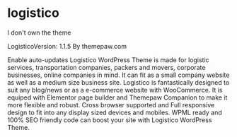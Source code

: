 # logistico
 
I don't own the theme

LogisticoVersion: 1.1.5
By themepaw.com


Enable auto-updates
Logistico WordPress Theme is made for logistic services, transportation companies, packers and movers, corporate businesses, online companies in mind. It can fit as a small company website as well as a medium size business site. Logistico is fantastically designed to suit any blog/news or as a e-commerce website with WooCommerce. It is equiped with Elementor page builder and Themepaw Companion to make it more flexible and robust. Cross browser supported and Full responsive design to fit into any display sized devices and mobiles. WPML ready and 100% SEO friendly code can boost your site with Logistico WordPress Theme.
